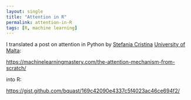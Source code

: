 ```yaml
---
layout: single
title: "Attention in R"
permalink: attention-in-R 
tags: [R, machine learning]
---
```


I translated a post on attention in Python by [Stefania Cristina](https://scholar.google.com/citations?user=ncHZ0mwAAAAJ&hl=en) [University of Malta](https://www.um.edu.mt/profile/stefaniacristina): 

<https://machinelearningmastery.com/the-attention-mechanism-from-scratch/>

into R:

<https://gist.github.com/bquast/169c42090e4337c5f4023ac46ce694f2/>
